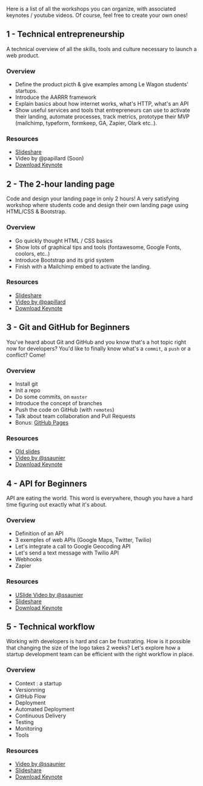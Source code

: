 Here is a list of all the workshops you can organize, with associated keynotes / youtube videos. Of course, feel free to create your own ones!


## 1 - Technical entrepreneurship

A technical overview of all the skills, tools and culture necessary to launch a web product.

### Overview

- Define the product picth & give examples among Le Wagon students' startups.
- Introduce the AARRR framework
- Explain basics about how internet works, what's HTTP, what's an API
- Show useful services and tools that entrepreneurs can use to activate their landing, automate processes, track metrics, prototype their MVP (mailchimp, typeform, formkeep, GA, Zapier, Olark etc..).

### Resources

- [Slideshare](http://www.slideshare.net/bpapillard/le-wagon-tech-entrepreneurship)
- Video by @papillard (Soon)
- [Download Keynote](https://github.com/lewagon/launch-kit/blob/master/workshops/Le%20Wagon%20-%20tech%20entrepreneurship.key?raw=true)

## 2 - The 2-hour landing page

Code and design your landing page in only 2 hours! A very satisfying workshop where students code and design their own landing page using HTML/CSS & Bootstrap.

### Overview

- Go quickly thought HTML / CSS basics
- Show lots of graphical tips and tools (fontawesome, Google Fonts, coolors, etc..)
- Introduce Bootstrap and its grid system
- Finish with a Mailchimp embed to activate the landing.

### Resources

- [Slideshare](http://fr.slideshare.net/bpapillard/le-wagon-2h-landing)
- [Video by @papillard](https://www.youtube.com/watch?v=SXBX5UFHW64)
- [Download Keynote](https://github.com/lewagon/launch-kit/blob/master/workshops/Le%20Wagon%20-%20landing%20page.key?raw=true)

## 3 - Git and GitHub for Beginners

You've heard about Git and GitHub and you know that's a hot topic right now for developers? You'd like to finally know what's a `commit`, a `push` or a conflict? Come!

### Overview

- Install git
- Init a repo
- Do some commits, on `master`
- Introduce the concept of branches
- Push the code on GitHub (with `remotes`)
- Talk about team collaboration and Pull Requests
- Bonus: [GitHub Pages](https://pages.github.com/)

### Resources

- [Old slides](http://workshops.lewagon.org/workshops/git-github/index.html#/)
- [Video by @ssaunier](https://www.youtube.com/watch?v=V6Zo68uQPqE)
- [Download Keynote](https://github.com/lewagon/launch-kit/blob/master/workshops/Le%20Wagon%20-%20Git%20&%20Github.key?raw=true)

## 4 - API for Beginners

API are eating the world. This word is everywhere, though you have a hard time figuring out
exactly what it's about.

### Overview

- Definition of an API
- 3 exemples of web APIs (Google Maps, Twitter, Twilio)
- Let's integrate a call to Google Geocoding API
- Let's send a text message with Twilio API
- Webhooks
- Zapier

### Resources

- [USlide Video by @ssaunier](https://www.uslide.io/presentations/JCyHE0w8oEW5GNZXZik7PA)
- [Slideshare](http://fr.slideshare.net/ssaunier/api-for-beginners)
- [Download Keynote](https://github.com/lewagon/launch-kit/blob/master/workshops/Le%20Wagon%20-%20API.key?raw=true)

## 5 - Technical workflow

Working with developers is hard and can be frustrating. How is it possible that changing the size of the logo
takes 2 weeks? Let's explore how a startup development team can be efficient with the right workflow in place.

### Overview

- Context : a startup
- Versionning
- GitHub Flow
- Deployment
- Automated Deployment
- Continuous Delivery
- Testing
- Monitoring
- Tools

### Resources

- [Video by @ssaunier](https://www.youtube.com/watch?v=JQRiwZKJktE)
- [Slideshare](http://www.slideshare.net/ssaunier/techical-workflow-for-a-startup)
- [Download Keynote](https://github.com/lewagon/launch-kit/blob/master/workshops/Le%20Wagon%20-%20Technical%20Workflow.key?raw=true)
